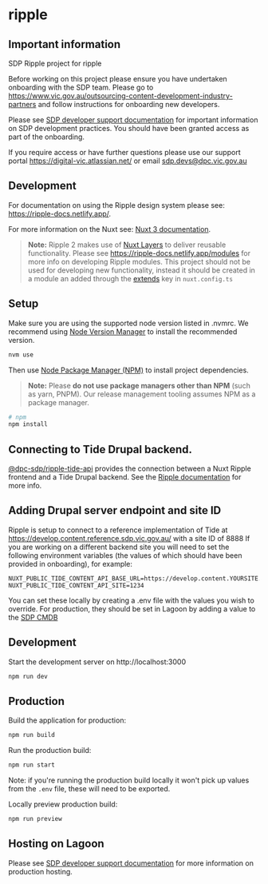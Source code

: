# ripple

## Important information

SDP Ripple project for ripple

Before working on this project please ensure you have undertaken onboarding with the SDP team.
Please go to https://www.vic.gov.au/outsourcing-content-development-industry-partners and follow instructions for onboarding new developers.

Please see [SDP developer support documentation](https://digital-vic.atlassian.net/wiki/spaces/SDD) for important information on SDP development practices. You should have been granted access as part of the onboarding.

If you require access or have further questions please use our support portal https://digital-vic.atlassian.net/ or email sdp.devs@dpc.vic.gov.au

## Development

For documentation on using the Ripple design system please see: https://ripple-docs.netlify.app/.

For more information on the Nuxt see: [Nuxt 3 documentation](https://nuxt.com/docs/getting-started/introduction).

> **Note:**
> Ripple 2 makes use of [Nuxt Layers](https://nuxt.com/docs/getting-started/layers) to deliver reusable functionality. Please see https://ripple-docs.netlify.app/modules for more info on developing Ripple modules.
> This project should not be used for developing new functionality, instead it should be created in a module an added through the [extends](https://nuxt.com/docs/api/configuration/nuxt-config#extends) key in `nuxt.config.ts`

## Setup

Make sure you are using the supported node version listed in .nvmrc. We recommend using [Node Version Manager](https://github.com/nvm-sh/nvm) to install the recommended version.

```bash
nvm use
```
Then use [Node Package Manager (NPM)](https://docs.npmjs.com/) to install project dependencies.

> **Note:**
> Please **do not use package managers other than NPM** (such as yarn, PNPM). Our release management tooling assumes NPM as a package manager.

```bash
# npm
npm install
```

## Connecting to Tide Drupal backend.

[@dpc-sdp/ripple-tide-api](https://www.npmjs.com/package/@dpc-sdp/ripple-tide-api) provides the connection between a Nuxt Ripple frontend and a Tide Drupal backend.
See the [Ripple documentation](https://ripple-docs.netlify.app/) for more info.

## Adding Drupal server endpoint and site ID

Ripple is setup to connect to a reference implementation of Tide at https://develop.content.reference.sdp.vic.gov.au/ with a site ID of 8888
If you are working on a different backend site you will need to set the following environment variables (the values of which should have been provided in onboarding), for example:

```
NUXT_PUBLIC_TIDE_CONTENT_API_BASE_URL=https://develop.content.YOURSITE.sdp.vic.gov.au/
NUXT_PUBLIC_TIDE_CONTENT_API_SITE=1234
```

You can set these locally by creating a .env file with the values you wish to override. For production, they should be set in Lagoon by adding a value to the [SDP CMDB](https://github.com/dpc-sdp/sdp-cmdb)

## Development

Start the development server on http://localhost:3000

```bash
npm run dev
```

## Production

Build the application for production:

```bash
npm run build
```

Run the production build:

```bash
npm run start
```

Note: if you're running the production build locally it won't pick up values from the `.env` file, these will need to be exported.

Locally preview production build:

```bash
npm run preview
```

## Hosting on Lagoon

Please see [SDP developer support documentation](https://digital-vic.atlassian.net/wiki/spaces/SDD) for more information on production hosting.
